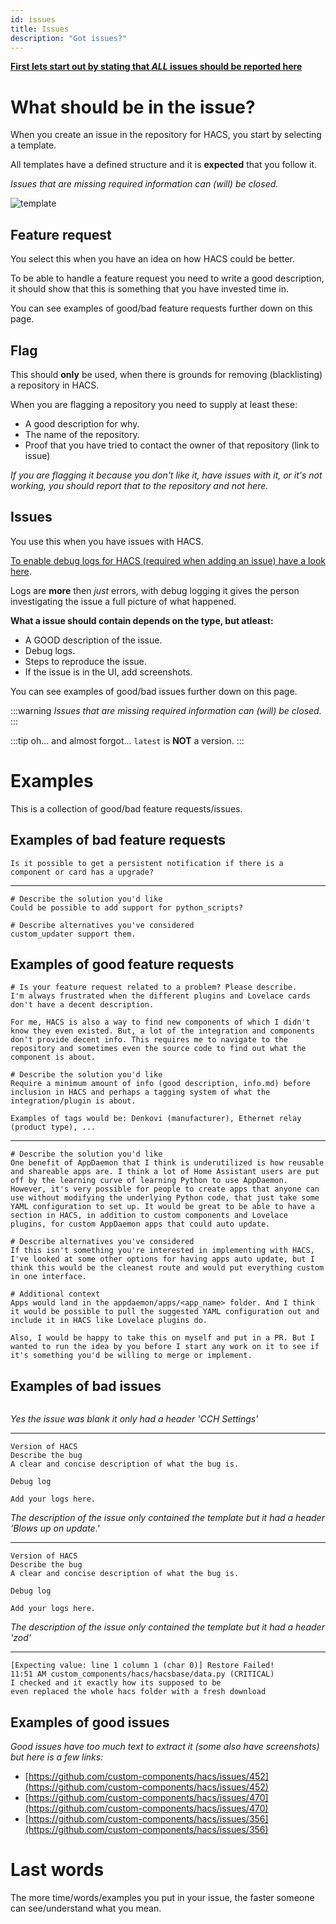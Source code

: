 ```yaml
---
id: issues
title: Issues
description: "Got issues?"
---
```


**[First lets start out by stating that _ALL_ issues should be reported here](https://github.com/hacs/integration/issues)**

# What should be in the issue?

When you create an issue in the repository for HACS, you start by selecting a template.

All templates have a defined structure and it is **expected** that you follow it.

_Issues that are missing required information can (will) be closed._

![template](/img/select_issue_template.png)

## Feature request

You select this when you have an idea on how HACS could be better.

To be able to handle a feature request you need to write a good description, it should show that this is something that you have invested time in.

You can see examples of good/bad feature requests further down on this page.

## Flag

This should **only** be used, when there is grounds for removing (blacklisting) a repository in HACS.

When you are flagging a repository you need to supply at least these:

- A good description for why.
- The name of the repository.
- Proof that you have tried to contact the owner of that repository (link to issue)

_If you are flagging it because you don't like it, have issues with it, or it's not working, you should report that to the repository and not here._

## Issues

You use this when you have issues with HACS.

[To enable debug logs for HACS (required when adding an issue) have a look here](https://hacs.xyz/docs/basic/logs).

Logs are **more** then _just_ errors, with debug logging it gives the person investigating the issue a full picture of what happened.


**What a issue should contain depends on the type, but atleast:**

- A GOOD description of the issue.
- Debug logs.
- Steps to reproduce the issue.
- If the issue is in the UI, add screenshots.

You can see examples of good/bad issues further down on this page.

:::warning
_Issues that are missing required information can (will) be closed._
:::

:::tip
oh... and almost forgot... `latest` is **NOT** a version.
:::

# Examples

This is a collection of good/bad feature requests/issues.

## Examples of bad feature requests

```text
Is it possible to get a persistent notification if there is a component or card has a upgrade?
```

***

```text
# Describe the solution you'd like
Could be possible to add support for python_scripts?

# Describe alternatives you've considered
custom_updater support them.
```

## Examples of good feature requests

```text
# Is your feature request related to a problem? Please describe.
I'm always frustrated when the different plugins and Lovelace cards don't have a decent description.

For me, HACS is also a way to find new components of which I didn't know they even existed. But, a lot of the integration and components don't provide decent info. This requires me to navigate to the repository and sometimes even the source code to find out what the component is about.

# Describe the solution you'd like
Require a minimum amount of info (good description, info.md) before inclusion in HACS and perhaps a tagging system of what the integration/plugin is about.

Examples of tags would be: Denkovi (manufacturer), Ethernet relay (product type), ...
```

***

```text
# Describe the solution you'd like
One benefit of AppDaemon that I think is underutilized is how reusable and shareable apps are. I think a lot of Home Assistant users are put off by the learning curve of learning Python to use AppDaemon. However, it's very possible for people to create apps that anyone can use without modifying the underlying Python code, that just take some YAML configuration to set up. It would be great to be able to have a section in HACS, in addition to custom components and Lovelace plugins, for custom AppDaemon apps that could auto update.

# Describe alternatives you've considered
If this isn't something you're interested in implementing with HACS, I've looked at some other options for having apps auto update, but I think this would be the cleanest route and would put everything custom in one interface.

# Additional context
Apps would land in the appdaemon/apps/<app_name> folder. And I think it would be possible to pull the suggested YAML configuration out and include it in HACS like Lovelace plugins do.

Also, I would be happy to take this on myself and put in a PR. But I wanted to run the idea by you before I start any work on it to see if it's something you'd be willing to merge or implement.
```

## Examples of bad issues

```text

```
_Yes the issue was blank it only had a header 'CCH Settings'_


***

```text
Version of HACS
Describe the bug
A clear and concise description of what the bug is.

Debug log

Add your logs here.
```
_The description of the issue only contained the template but it had a header 'Blows up on update.'_

***

```text
Version of HACS
Describe the bug
A clear and concise description of what the bug is.

Debug log

Add your logs here.
```
_The description of the issue only contained the template but it had a header 'zod'_

***

```text
[Expecting value: line 1 column 1 (char 0)] Restore Failed!
11:51 AM custom_components/hacs/hacsbase/data.py (CRITICAL)
I checked and it exactly how its supposed to be
even replaced the whole hacs folder with a fresh download
```

## Examples of good issues

_Good issues have too much text to extract it (some also have screenshots) but here is a few links:_

- [https://github.com/custom-components/hacs/issues/452](https://github.com/custom-components/hacs/issues/452)
- [https://github.com/custom-components/hacs/issues/470](https://github.com/custom-components/hacs/issues/470)
- [https://github.com/custom-components/hacs/issues/356](https://github.com/custom-components/hacs/issues/356)

# Last words

The more time/words/examples you put in your issue, the faster someone can see/understand what you mean.
